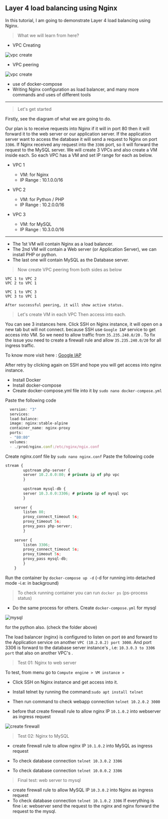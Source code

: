 ## Layer 4 load balancing using Nginx

In this tutorial, I am going to demonstrate Layer 4 load balancing using Nginx.
> What we will learn from here?

* VPC Creating

![vpc create](screenshots/vpc-create.png)

* VPC peering

![vpc create](screenshots/vpc-peer.png)

* use of docker-compose
* Writing Nginx configuration as load balancer, and many more commands and uses of different tools

***

> Let's get started

Firstly, see the diagram of what we are going to do.

Our plan is to receive requests into Nginx 
if it will in port 80 then it will forward
it to the web server or our application server. 
If the application server want to access
the database it will send a request 
to Nginx on port `3306`. If Nginx received any 
request into the `3306` port, so it will forward the 
request to the MySQL server.
We will create 3 VPCs and also create a VM inside each. So each VPC has a VM and set IP range for each as below.

* VPC 1
    - VM: for Nginx
    - IP Range : 10.1.0.0/16


* VPC 2
    - VM: for Python / PHP
    - IP Range : 10.2.0.0/16

* VPC 3
    - VM: for MySQL
    - IP Range : 10.3.0.0/16


---
* The 1st VM will contain Nginx as a load balancer.
* The 2nd VM will contain a Web server (or Application Server), we can install PHP or python.
* The last one will contain MySQL as the Database server.

> Now create VPC peering from both sides as below

    VPC 1 to VPC 2
    VPC 2 to VPC 1

    VPC 1 to VPC 3
    VPC 3 to VPC 1

`After successful peering, it will show active status.`


> Let's create VM in each VPC Then access into each.


You can see 3 instances here. Click SSH on Nginx instance, 
it will open on a new tab but will not connect.
because SSH use `Google IAP` service to get access into VM. So we need
to allow traffic from `35.235.240.0/20` .
To fix the issue you need to create a firewall rule and allow `35.235.240.0/20` for all ingress traffic.

To know more visit here : [Google IAP](https://cloud.google.com/iap/docs/using-tcp-forwarding)

After retry by clicking again on SSH and hope you will get access into nginx instance.  
* Install Docker
* Install docker-compose
* Create docker-compose.yml file into it by `sudo nano docker-compose.yml`

Paste the following code

```Javascript
  version: "3"
  services:
  load-balance:
  image: nginx:stable-alpine
  container_name: nginx-proxy
  ports:
  - "80:80"
  volumes:
  - ./prod/nginx.conf:/etc/nginx/ngix.conf
```
Create nginx.conf file by `sudo nano nginx.conf`
Paste the following code

```Javascript
stream {
        upstream php-server {
        server 10.2.0.0:80; # private ip of php vpc
        }
        
        upstream mysql-db {
        server 10.3.0.0:3306; # private ip of mysql vpc
        }
        
    server {
        listen 80;
        proxy_connect_timeout 5s;
        proxy_timeout 5s;
        proxy_pass php-server;
        }
        
    server {
        listen 3306;
        proxy_connect_timeout 5s;
        proxy_timeout 5s;
        proxy_pass mysql-db;
        }
    }
```



Run the container by `docker-compose up -d` (-d for running into detached mode -i.e: in background)
> To check running container you can run `docker ps` (ps-process status)

* Do the same process for others. Create `docker-compose.yml` for mysql 

![mysql](screenshots/mysql-docker-compose.png)

for the python also. (check the folder above)

The load balancer (nginx) is configured to listen on port `80` and forward to the Application service on another `VPC (10.2.0.2) port 3000`.
And port 3306 is forward to the database server instance's , i.e: `10.3.0.3 to 3306 port` that also on another VPC's .

> Test 01: Nginx to web server

To test, from menu go to `Compute engine > VM instance >`

* Click SSH on Nginx instance and get access into it. 
* Install telnet by running the command:`sudo apt install telnet`

* Then run command to check webapp connection `telnet 10.2.0.2 3000`
* before that create firewall rule to allow nginx IP `10.1.0.2` into webserver as ingress request

![create firewall](screenshots/create-firewall-rule.png)
> Test 02: Nginx to MySQL

* create firewall rule to allow nginx IP `10.1.0.2` into MySQL as ingress request
* To check database connection `telnet 10.3.0.2 3306`

* To check database connection `telnet 10.0.0.2 3306`
> Final test: web server to mysql
* create firewall rule to allow MySQL IP `10.3.0.2` into Nginx as ingress request
* To check database connection `telnet 10.1.0.2 3306`
If everything is fine i.e: webserver send the request to the nginx and nginx forward the request to the mysql.


